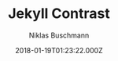---
title: Jekyll Contrast
github: 'https://github.com/niklasbuschmann/contrast'
demo: 'https://niklasbuschmann.github.io/contrast/'
author: Niklas Buschmann
ssg:
  - Jekyll
cms:
  - No Cms
date: 2018-01-19T01:23:22.000Z
github_branch: master
description: Jekyll Theme
stale: false
---